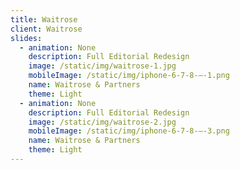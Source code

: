 ```yaml
---
title: Waitrose
client: Waitrose
slides:
  - animation: None
    description: Full Editorial Redesign
    image: /static/img/waitrose-1.jpg
    mobileImage: /static/img/iphone-6-7-8-–-1.png
    name: Waitrose & Partners
    theme: Light
  - animation: None
    description: Full Editorial Redesign
    image: /static/img/waitrose-2.jpg
    mobileImage: /static/img/iphone-6-7-8-–-3.png
    name: Waitrose & Partners
    theme: Light
---
```



